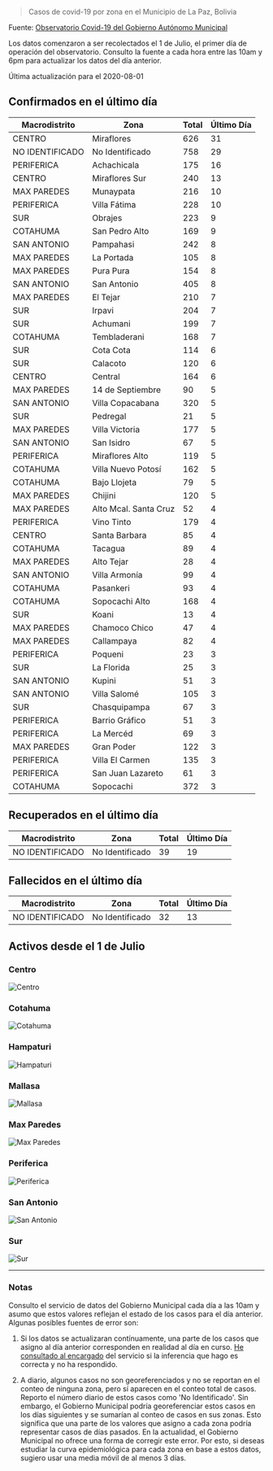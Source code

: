 > Casos de covid-19 por zona en el Municipio de La Paz, Bolivia

Fuente: [Observatorio Covid-19 del Gobierno Autónomo Municipal](http://observatoriocovid19.lapaz.bo/observatorio/index.php/datos-abiertos-covid)

Los datos comenzaron a ser recolectados el 1 de Julio, el primer día de operación del observatorio. Consulto la fuente a cada hora entre las 10am y 6pm para actualizar los datos del día anterior.

Última actualización para el 2020-08-01

## Confirmados en el último día

| Macrodistrito   | Zona                  |   Total |   Último Día |
|-----------------|-----------------------|---------|--------------|
| CENTRO          | Miraflores            |     626 |           31 |
| NO IDENTIFICADO | No Identificado       |     758 |           29 |
| PERIFERICA      | Achachicala           |     175 |           16 |
| CENTRO          | Miraflores Sur        |     240 |           13 |
| MAX PAREDES     | Munaypata             |     216 |           10 |
| PERIFERICA      | Villa Fátima          |     228 |           10 |
| SUR             | Obrajes               |     223 |            9 |
| COTAHUMA        | San Pedro Alto        |     169 |            9 |
| SAN ANTONIO     | Pampahasi             |     242 |            8 |
| MAX PAREDES     | La Portada            |     105 |            8 |
| MAX PAREDES     | Pura Pura             |     154 |            8 |
| SAN ANTONIO     | San Antonio           |     405 |            8 |
| MAX PAREDES     | El Tejar              |     210 |            7 |
| SUR             | Irpavi                |     204 |            7 |
| SUR             | Achumani              |     199 |            7 |
| COTAHUMA        | Tembladerani          |     168 |            7 |
| SUR             | Cota Cota             |     114 |            6 |
| SUR             | Calacoto              |     120 |            6 |
| CENTRO          | Central               |     164 |            6 |
| MAX PAREDES     | 14 de Septiembre      |      90 |            5 |
| SAN ANTONIO     | Villa Copacabana      |     320 |            5 |
| SUR             | Pedregal              |      21 |            5 |
| MAX PAREDES     | Villa Victoria        |     177 |            5 |
| SAN ANTONIO     | San Isidro            |      67 |            5 |
| PERIFERICA      | Miraflores Alto       |     119 |            5 |
| COTAHUMA        | Villa Nuevo Potosí    |     162 |            5 |
| COTAHUMA        | Bajo Llojeta          |      79 |            5 |
| MAX PAREDES     | Chijini               |     120 |            5 |
| MAX PAREDES     | Alto Mcal. Santa Cruz |      52 |            4 |
| PERIFERICA      | Vino Tinto            |     179 |            4 |
| CENTRO          | Santa Barbara         |      85 |            4 |
| COTAHUMA        | Tacagua               |      89 |            4 |
| MAX PAREDES     | Alto Tejar            |      28 |            4 |
| SAN ANTONIO     | Villa Armonía         |      99 |            4 |
| COTAHUMA        | Pasankeri             |      93 |            4 |
| COTAHUMA        | Sopocachi Alto        |     168 |            4 |
| SUR             | Koani                 |      13 |            4 |
| MAX PAREDES     | Chamoco Chico         |      47 |            4 |
| MAX PAREDES     | Callampaya            |      82 |            4 |
| PERIFERICA      | Poqueni               |      23 |            3 |
| SUR             | La Florida            |      25 |            3 |
| SAN ANTONIO     | Kupini                |      51 |            3 |
| SAN ANTONIO     | Villa Salomé          |     105 |            3 |
| SUR             | Chasquipampa          |      67 |            3 |
| PERIFERICA      | Barrio Gráfico        |      51 |            3 |
| PERIFERICA      | La Mercéd             |      69 |            3 |
| MAX PAREDES     | Gran Poder            |     122 |            3 |
| PERIFERICA      | Villa El Carmen       |     135 |            3 |
| PERIFERICA      | San Juan Lazareto     |      61 |            3 |
| COTAHUMA        | Sopocachi             |     372 |            3 |

## Recuperados en el último día

| Macrodistrito   | Zona            |   Total |   Último Día |
|-----------------|-----------------|---------|--------------|
| NO IDENTIFICADO | No Identificado |      39 |           19 |

## Fallecidos en el último día

| Macrodistrito   | Zona            |   Total |   Último Día |
|-----------------|-----------------|---------|--------------|
| NO IDENTIFICADO | No Identificado |      32 |           13 |

## Activos desde el 1 de Julio

### Centro

![Centro](plots/activos_centro.png)

### Cotahuma

![Cotahuma](plots/activos_cotahuma.png)

### Hampaturi

![Hampaturi](plots/activos_hampaturi.png)

### Mallasa

![Mallasa](plots/activos_mallasa.png)

### Max Paredes

![Max Paredes](plots/activos_max_paredes.png)

### Periferica

![Periferica](plots/activos_periferica.png)

### San Antonio

![San Antonio](plots/activos_san_antonio.png)

### Sur

![Sur](plots/activos_sur.png)

---

### Notas

Consulto el servicio de datos del Gobierno Municipal cada día a las 10am y asumo que estos valores reflejan el estado de los casos para el día anterior. Algunas posibles fuentes de error son:

1. Si los datos se actualizaran contínuamente, una parte de los casos que asigno al día anterior corresponden en realidad al día en curso. [He consultado al encargado](https://twitter.com/mauforonda/status/1278727234765959168) del servicio si la inferencia que hago es correcta y no ha respondido.

2. A diario, algunos casos no son georeferenciados y no se reportan en el conteo de ninguna zona, pero sí aparecen en el conteo total de casos. Reporto el número diario de estos casos como 'No Identificado'.  Sin embargo, el Gobierno Municipal podría georeferenciar estos casos en los días siguientes y se sumarían al conteo de casos en sus zonas. Esto significa que una parte de los valores que asigno a cada zona podría representar casos de días pasados. En la actualidad, el Gobierno Municipal no ofrece una forma de corregir este error. Por esto, si deseas estudiar la curva epidemiológica para cada zona en base a estos datos, sugiero usar una media móvil de al menos 3 días.